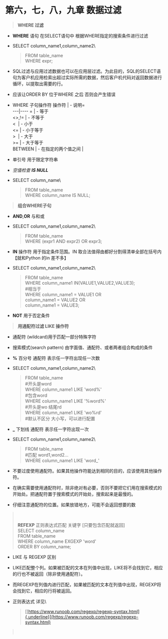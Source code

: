 # 第六，七，八，九章 **数据过滤**

> **WHERE 过滤**

-   **WHERE** 语句 在SELECT语句中 根据WHERE指定的搜索条件进行过滤

-   SELECT column\_name1,column\_name2\
    > FROM table\_name\
    > WHERE expr;

-   SQL过滤与应用过滤数据也可以在应用层过滤。为此目的，SQL的SELECT语句为客户机应用检索出超过实际所需的数据，然后客户机代码对返回数据进行循环，以提取出需要的行。

-   应该让ORDER BY 位于WHERE 之后 否则会产生错误

- WHERE 子句操作符
操作符  | -   说明=              
---|----
=       | -   等于               
\<\>,!= | -   不等于             
\<      | -   小于               
\<=     | -   小于等于           
\>      | -   大于               
\>=     | -   大于等于           
BETWEEN | -   在指定的两个值之间 |

-   单引号 用于限定字符串

-   *空值检查 **IS NULL***

-   SELECT column\_name\
    > FROM table\_name\
    > WHERE column\_name IS NULL;

> **组合WHERE子句**

-   **AND**,**OR** 与和或

-   SELECT column\_name1,column\_name2\
    > FROM table\_name\
    > WHERE (expr1 AND expr2) OR expr3;

-   **IN** 操作符 用于指定条件范围。IN 取合法值得由都好分割得清单全部在括号内【就和Python 的in 差不多】

-   SELECT column\_name1,column\_name2\
    > FROM table\_name\
    > WHERE column\_name1 IN(VALUE1,VALUE2,VALUE3);\
    > \#相当于\
    > WHERE column\_name1 = VALUE1 OR\
    > column\_name1 = VALUE2 OR\
    > column\_name1 = VALUE3;

-   **NOT** 用于否定条件

> **用通配符过滤 LIKE 操作符**

-   通配符 (wildcard)用于匹配一部分特殊字符

-   搜索模式(search pattern) 由字面值、通配符、或者两者组合构成的条件

-   **%** 百分号 通配符 表示任一字符出现任一次数

-   SELECT column\_name1,column\_name2\
    > FROM table\_name\
    > \#开头是word\
    > WHERE column\_name1 LIKE \'word%\'\
    > \#包含word\
    > WHERE column\_name1 LIKE \'%word%\'\
    > \#开头是wo 结尾rd\
    > WHERE column\_name1 LIKE \'wo%rd\'\
    > \#默认不区分 大小写，可以进行配置

-   **\_** 下划线 通配符 表示任一字符出现一次

-   SELECT column\_name1,column\_name2\
    > FROM table\_name\
    > \#匹配 word1,word2\...\
    > WHERE column\_name1 LIKE \'word\_\'

-   不要过度使用通配符。如果其他操作符能达到相同的目的，应该使用其他操作符。

-   在确实需要使用通配符时，除非绝对有必要，否则不要把它们用在搜索模式的开始处。把通配符置于搜索模式的开始处，搜索起来是最慢的。

-   仔细注意通配符的位置。如果放错地方，可能不会返回想要的数

>  
>
> **REFEXP** 正则表达式匹配 关键字 \[只要包含匹配就返回\]\
> SELECT column\_name\
> FROM table\_name\
> WHERE column\_name EXGEXP \'word\'\
> ORDER BY column\_name;

-   LIKE 与 REGEXP 区别

-   LIKE匹配整个列。如果被匹配的文本在列值中出现，LIKE将不会找到它，相应的行也不被返回（除非使用通配符）。

-   而REGEXP在列值内进行匹配，如果被匹配的文本在列值中出现，REGEXP将会找到它，相应的行将被返回。

-   正则表达式 详见\
    
    > [[https://www.runoob.com/regexp/regexp-syntax.html]{.underline}](https://www.runoob.com/regexp/regexp-syntax.html)

>  

 
